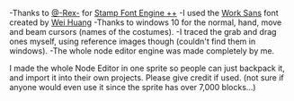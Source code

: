 -Thanks to <a href="https://scratch.mit.edu/users/-Rex-/" class="node-link">@-Rex-</a> for <a href="https://scratch.mit.edu/projects/589579521/" class="node-link">Stamp Font Engine ++</a>
-I used the <a href="https://weiweihuanghuang.github.io/Work-Sans/" class="node-link">Work Sans</a> font created by <a href="https://weiweihuanghuang.github.io/" class="node-link">Wei Huang</a>
-Thanks to windows 10 for the normal, hand, move and beam cursors (names of the costumes). 
-I traced the grab and drag ones myself, using reference images though (couldn't find them in windows).
-The whole node editor engine was made completely by me.

I made the whole Node Editor in one sprite so people can just backpack it, and import it into their own projects. Please give credit if used. (not sure if anyone would even use it since the sprite has over 7,000 blocks...)